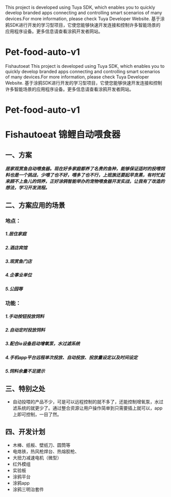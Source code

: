 This project is developed using Tuya SDK, which enables you to quickly develop branded apps connecting and controlling smart scenarios of many devices.For more information, please check Tuya Developer Website.
基于涂鸦SDK进行开发的学习型项目，它使您能够快速开发连接和控制许多智能场景的应用程序设备。更多信息请查看涂鸦开发者网站。

# Pet-food-auto-v1
Fishautoeat
This project is developed using Tuya SDK, which enables you to quickly develop branded apps connecting and controlling smart scenarios of many devices.For more information, please check Tuya Developer Website.
基于涂鸦SDK进行开发的学习型项目，它使您能够快速开发连接和控制许多智能场景的应用程序设备。更多信息请查看涂鸦开发者网站。

# Pet-food-auto-v1
Fishautoeat
锦鲤自动喂食器
==
一、方案
--
##### 居家观赏鱼自动喂食器。现在好多家庭都养了名贵的鱼种，能够保证适时的投喂饲料也是一个挑战，少喂了也不好，喂多了也不行，上班族还要起早贪黑，有时忙起来顾不上鱼儿的饲养，正好涂鸦智能举办的宠物喂食器开发实战，让我有了改造的想法，学习开发流程。
二、方案应用的场景
--
### 地点：
##### 1.居住家庭
##### 2.酒店宾馆
##### 3.观赏鱼门店
##### 4.企事业单位
##### 5.公园等
### 功能：
##### 1.手动按钮投放饲料
##### 2.自动定时投放饲料
##### 3.配合io设备启动增氧泵，水过滤系统
##### 4.手机app平台远程单次投放、自动投放、投放量设定以及时间设定
##### 5.饲料余量不足提示
三、特别之处
--
* 自动投喂的产品不少，可是可以远程控制的就不多了，还能控制增氧泵，水过滤系统的就更少了。通过整合资源让用户操作简单到只需要插上就可以，app上即可控制，一目了然。

四、开发计划
--
* 木棒、纸板、壁纸刀、圆筒等
* 电烙铁，热风枪焊台、热熔胶枪、
* 大扭力减速电机（微型）
* 红外模组
* 实验板
* 涂鸦平台
* 涂鸦app
* 涂鸦三明治套件


